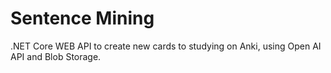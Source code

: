 # Sentence Mining

.NET Core WEB API to create new cards to studying on Anki, using Open AI API and Blob Storage.
